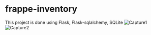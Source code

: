# frappe-inventory

This project is done using Flask, Flask-sqlalchemy, SQLite
![Capture1](https://user-images.githubusercontent.com/65813814/94310900-00196e80-ff98-11ea-9fe9-97a00bff74e9.JPG)
![Capture2](https://user-images.githubusercontent.com/65813814/94311042-3820b180-ff98-11ea-9a6d-1300ac610ed3.JPG)
